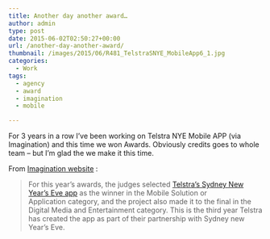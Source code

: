 ```yaml
---
title: Another day another award…
author: admin
type: post
date: 2015-06-02T02:50:27+00:00
url: /another-day-another-award/
thumbnail: /images/2015/06/R481_TelstraSNYE_MobileApp6_1.jpg
categories:
  - Work
tags:
  - agency
  - award
  - imagination
  - mobile

---
```

For 3 years in a row I&#8217;ve been working on Telstra NYE Mobile APP (via Imagination) and this time we won Awards. Obviously credits goes to whole team &#8211; but I&#8217;m glad the we make it this time.

<!--more-->

  
From [Imagination website](http://www.imagination.com/en/news/2015/05/telstra%E2%80%99s-official-sydney-new-year%E2%80%99s-eve-app-wins-design-experience-awards) :

> For this year’s awards, the judges selected [Telstra’s Sydney New Year’s Eve app](http://sydney.imagination.com/en/our-work/inspire-city-sydney) as the winner in the Mobile Solution or Application category, and the project also made it to the final in the Digital Media and Entertainment category. This is the third year Telstra has created the app as part of their partnership with Sydney new Year’s Eve.